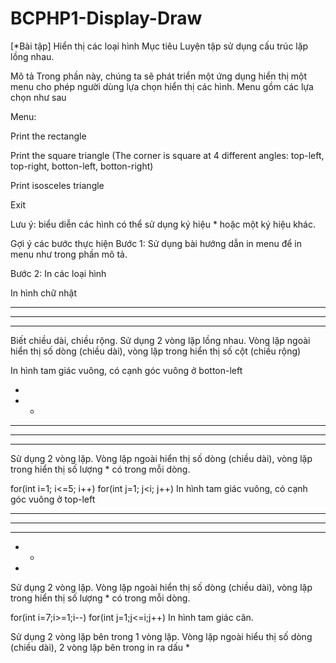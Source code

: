 # BCPHP1-Display-Draw

[*Bài tập] Hiển thị các loại hình
Mục tiêu
Luyện tập sử dụng cấu trúc lặp lồng nhau.

Mô tả
Trong phần này, chúng ta sẽ phát triển một ứng dụng hiển thị một menu cho phép người dùng lựa chọn hiển thị các hình. Menu gồm các lựa chọn như sau

Menu:

Print the rectangle

Print the square triangle (The corner is square at 4 different angles: top-left, top-right, botton-left, botton-right)

Print isosceles triangle

Exit

Lưu ý: biểu diễn các hình có thể sử dụng ký hiệu * hoặc một ký hiệu khác.

Gợi ý các bước thực hiện
Bước 1: Sử dụng bài hướng dẫn in menu để in menu như trong phần mô tả.

Bước 2: In các loại hình

In hình chữ nhật

* * * * * * *
* * * * * * *
* * * * * * *
Biết chiều dài, chiều rộng. Sử dụng 2 vòng lặp lồng nhau. Vòng lặp ngoài hiển thị số dòng (chiều dài), vòng lặp trong hiển thị số cột (chiều rộng) 

In hình tam giác vuông, có cạnh góc vuông ở botton-left

*
* *
* * *
* * * *
* * * * *
Sử dụng 2 vòng lặp. Vòng lặp ngoài hiển thị số dòng (chiều dài), vòng lặp trong hiển thị số lượng * có trong mỗi dòng.

 for(int i=1; i<=5; i++)
for(int j=1; j<i; j++)
In hình tam giác vuông, có cạnh góc vuông ở top-left             

* * * * *                             
* * * *                                   
* * *                                         
* *                                               
*                                                            
Sử dụng 2 vòng lặp. Vòng lặp ngoài hiển thị số dòng (chiều dài), vòng lặp trong hiển thị số lượng * có trong mỗi dòng. 

for(int i=7;i>=1;i--)
for(int j=1;j<=i;j++)
In hình tam giác cân.

Sử dụng 2 vòng lặp bên trong 1 vòng lặp. Vòng lặp ngoài hiểu thị số dòng (chiều dài), 2 vòng lặp bên trong in ra dấu * 
